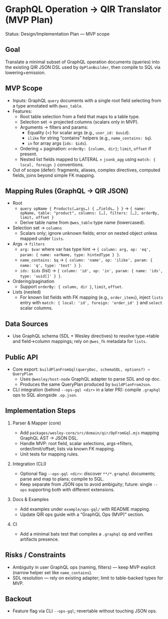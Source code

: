 # GraphQL Operation → QIR Translator (MVP Plan)

Status: Design/Implementation Plan — MVP scope

## Goal

Translate a minimal subset of GraphQL operation documents (queries) into the existing QIR JSON DSL used by `OpPlanBuilder`, then compile to SQL via lowering+emission.

## MVP Scope

- Inputs: GraphQL `query` documents with a single root field selecting from a type annotated with `@wes_table`.
- Features:
  - Root table selection from a field that maps to a table type.
  - Selection set → projected columns (scalars only in MVP).
  - Arguments → filters and params:
    - Equality (=) for scalar args (e.g., `user_id: $uuid`).
    - `ilike` for string “contains” helpers (e.g., `name_contains: $q`).
    - `in` for array args (`ids: $ids`).
  - Ordering + pagination: `orderBy: {column, dir}`; `limit`, `offset` if present.
  - Nested list fields mapped to LATERAL + `jsonb_agg` using `match: { local, foreign }` conventions.
- Out of scope (defer): fragments, aliases, complex directives, computed fields, joins beyond simple FK mapping.

## Mapping Rules (GraphQL → QIR JSON)

- Root
  - `query opName { Products(…args…) { …fields… } }` → `{ name: opName, table: "product", columns: […], filters: […], orderBy, limit, offset }`
  - Derive table name from `@wes_table` type name (lowercased).
- Selection set → `columns`
  - Scalars only; ignore unknown fields; error on nested object unless mapped under `lists`.
- Args → `filters`
  - `arg: $var` where var has type hint → `{ column: arg, op: 'eq', param: { name: varName, type: hintedType } }`.
  - `name_contains: $q` → `{ column: 'name', op: 'ilike', param: { name: 'q', type: 'text' } }`.
  - `ids: $ids` (list) → `{ column: 'id', op: 'in', param: { name: 'ids', type: 'uuid[]' } }`.
- Ordering/pagination
  - Support `orderBy: { column, dir }`, `limit`, `offset`.
- Lists (nested)
  - For known list fields with FK mapping (e.g., `order_items`), inject `lists` entry with `match: { local: 'id', foreign: 'order_id' }` and `select` scalar columns.

## Data Sources

- Use GraphQL schema (SDL + Wesley directives) to resolve type→table and field→column mappings; rely on `@wes_fk` metadata for `lists`.

## Public API

- Core export: `buildPlanFromGql(queryDoc, schemaSDL, options?) → QueryPlan`
  - Uses `@wesley/host-node` GraphQL adapter to parse SDL and op doc.
  - Produces the same QueryPlan produced by `buildPlanFromJson`.
- CLI integration (behind `--ops-gql <dir>` in a later PR): compile `.graphql` ops to SQL alongside `.op.json`.

## Implementation Steps

1) Parser & Mapper (core)
   - Add `packages/wesley-core/src/domain/qir/OpFromGql.mjs` mapping GraphQL AST → JSON DSL.
   - Handle MVP: root field, scalar selections, args→filters, order/limit/offset; lists via known FK mapping.
   - Unit tests for mapping rules.

2) Integration (CLI)
   - Optional flag `--ops-gql <dir>`: discover `**/*.graphql` documents; parse and map to plans; compile to SQL.
   - Keep separate from JSON ops to avoid ambiguity; future: single `--ops` supporting both with different extensions.

3) Docs & Examples
   - Add examples under `example/ops-gql/` with README mapping.
   - Update QIR ops guide with a “GraphQL Ops (MVP)” section.

4) CI
   - Add a minimal bats test that compiles a `.graphql` op and verifies artifacts presence.

## Risks / Constraints

- Ambiguity in user GraphQL ops (naming, filters) — keep MVP explicit (narrow helper set like `name_contains`).
- SDL resolution — rely on existing adapter; limit to table-backed types for MVP.

## Backout

- Feature flag via CLI `--ops-gql`; revertable without touching JSON ops.

